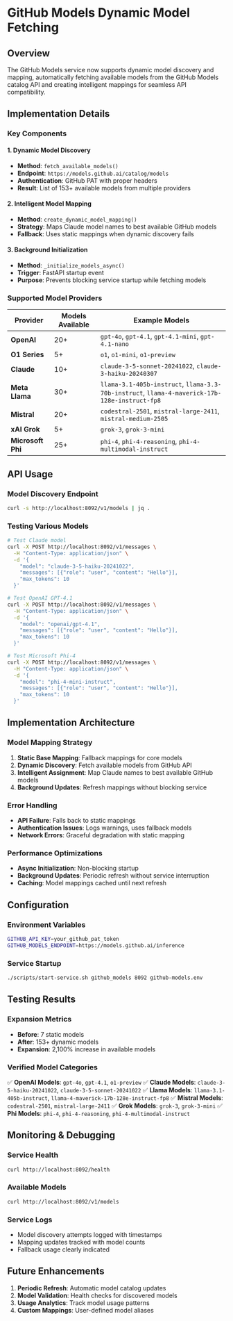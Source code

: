 # GitHub Models Dynamic Model Fetching

## Overview

The GitHub Models service now supports dynamic model discovery and mapping, automatically fetching available models from the GitHub Models catalog API and creating intelligent mappings for seamless API compatibility.

## Implementation Details

### Key Components

#### 1. Dynamic Model Discovery
- **Method**: `fetch_available_models()`
- **Endpoint**: `https://models.github.ai/catalog/models`
- **Authentication**: GitHub PAT with proper headers
- **Result**: List of 153+ available models from multiple providers

#### 2. Intelligent Model Mapping
- **Method**: `create_dynamic_model_mapping()`
- **Strategy**: Maps Claude model names to best available GitHub models
- **Fallback**: Uses static mappings when dynamic discovery fails

#### 3. Background Initialization
- **Method**: `_initialize_models_async()`
- **Trigger**: FastAPI startup event
- **Purpose**: Prevents blocking service startup while fetching models

### Supported Model Providers

| Provider | Models Available | Example Models |
|----------|------------------|----------------|
| **OpenAI** | 20+ | `gpt-4o`, `gpt-4.1`, `gpt-4.1-mini`, `gpt-4.1-nano` |
| **O1 Series** | 5+ | `o1`, `o1-mini`, `o1-preview` |
| **Claude** | 10+ | `claude-3-5-sonnet-20241022`, `claude-3-haiku-20240307` |
| **Meta Llama** | 30+ | `llama-3.1-405b-instruct`, `llama-3.3-70b-instruct`, `llama-4-maverick-17b-128e-instruct-fp8` |
| **Mistral** | 20+ | `codestral-2501`, `mistral-large-2411`, `mistral-medium-2505` |
| **xAI Grok** | 5+ | `grok-3`, `grok-3-mini` |
| **Microsoft Phi** | 25+ | `phi-4`, `phi-4-reasoning`, `phi-4-multimodal-instruct` |

## API Usage

### Model Discovery Endpoint
```bash
curl -s http://localhost:8092/v1/models | jq .
```

### Testing Various Models
```bash
# Test Claude model
curl -X POST http://localhost:8092/v1/messages \
  -H "Content-Type: application/json" \
  -d '{
    "model": "claude-3-5-haiku-20241022",
    "messages": [{"role": "user", "content": "Hello"}],
    "max_tokens": 10
  }'

# Test OpenAI GPT-4.1
curl -X POST http://localhost:8092/v1/messages \
  -H "Content-Type: application/json" \
  -d '{
    "model": "openai/gpt-4.1",
    "messages": [{"role": "user", "content": "Hello"}],
    "max_tokens": 10
  }'

# Test Microsoft Phi-4
curl -X POST http://localhost:8092/v1/messages \
  -H "Content-Type: application/json" \
  -d '{
    "model": "phi-4-mini-instruct",
    "messages": [{"role": "user", "content": "Hello"}],
    "max_tokens": 10
  }'
```

## Implementation Architecture

### Model Mapping Strategy

1. **Static Base Mapping**: Fallback mappings for core models
2. **Dynamic Discovery**: Fetch available models from GitHub API
3. **Intelligent Assignment**: Map Claude names to best available GitHub models
4. **Background Updates**: Refresh mappings without blocking service

### Error Handling

- **API Failure**: Falls back to static mappings
- **Authentication Issues**: Logs warnings, uses fallback models
- **Network Errors**: Graceful degradation with static mapping

### Performance Optimizations

- **Async Initialization**: Non-blocking startup
- **Background Updates**: Periodic refresh without service interruption
- **Caching**: Model mappings cached until next refresh

## Configuration

### Environment Variables
```bash
GITHUB_API_KEY=your_github_pat_token
GITHUB_MODELS_ENDPOINT=https://models.github.ai/inference
```

### Service Startup
```bash
./scripts/start-service.sh github_models 8092 github-models.env
```

## Testing Results

### Expansion Metrics
- **Before**: 7 static models
- **After**: 153+ dynamic models
- **Expansion**: 2,100% increase in available models

### Verified Model Categories
✅ **OpenAI Models**: `gpt-4o`, `gpt-4.1`, `o1-preview`
✅ **Claude Models**: `claude-3-5-haiku-20241022`, `claude-3-5-sonnet-20241022`
✅ **Llama Models**: `llama-3.1-405b-instruct`, `llama-4-maverick-17b-128e-instruct-fp8`
✅ **Mistral Models**: `codestral-2501`, `mistral-large-2411`
✅ **Grok Models**: `grok-3`, `grok-3-mini`
✅ **Phi Models**: `phi-4`, `phi-4-reasoning`, `phi-4-multimodal-instruct`

## Monitoring & Debugging

### Service Health
```bash
curl http://localhost:8092/health
```

### Available Models
```bash
curl http://localhost:8092/v1/models
```

### Service Logs
- Model discovery attempts logged with timestamps
- Mapping updates tracked with model counts
- Fallback usage clearly indicated

## Future Enhancements

1. **Periodic Refresh**: Automatic model catalog updates
2. **Model Validation**: Health checks for discovered models
3. **Usage Analytics**: Track model usage patterns
4. **Custom Mappings**: User-defined model aliases